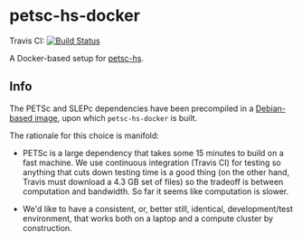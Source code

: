 # petsc-hs-docker

Travis CI: [![Build Status](https://travis-ci.org/ocramz/petsc-hs-docker.svg?branch=master)](https://travis-ci.org/ocramz/petsc-hs-docker)

A Docker-based setup for [petsc-hs](http://github.com/ocramz/petsc-hs).

Info
----

The PETSc and SLEPc dependencies have been precompiled in a [Debian-based image](https://hub.docker.com/r/ocramz/petsc-docker/), upon which `petsc-hs-docker` is built.

The rationale for this choice is manifold: 

* PETSc is a large dependency that takes some 15 minutes to build on a fast machine. We use continuous integration (Travis CI) for testing so anything that cuts down testing time is a good thing (on the other hand, Travis must download a 4.3 GB set of files) so the tradeoff is between computation and bandwidth. So far it seems like computation is slower.

* We'd like to have a consistent, or, better still, identical, development/test environment, that works both on a laptop and a compute cluster by construction.
